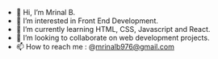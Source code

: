 - 👋 Hi, I’m Mrinal B.
- 👀 I’m interested in Front End Development.
- 🌱 I’m currently learning HTML, CSS, Javascript and React.
- 🚀 I’m looking to collaborate on web development projects.
- 📫 How to reach me : @mrinalb976@gmail.com

<!---
mrinalb9/mrinalb9 is a ✨ special ✨ repository because its `README.md` (this file) appears on your GitHub profile.
You can click the Preview link to take a look at your changes.
--->
